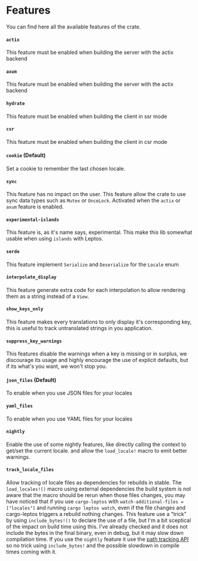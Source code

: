 # Features

You can find here all the available features of the crate.

#### `actix`

This feature must be enabled when building the server with the actix backend

#### `axum`

This feature must be enabled when building the server with the actix backend

#### `hydrate`

This feature must be enabled when building the client in ssr mode

#### `csr`

This feature must be enabled when building the client in csr mode

#### `cookie` (Default)

Set a cookie to remember the last chosen locale.

#### `sync`

This feature has no impact on the user.
This feature allow the crate to use sync data types such as `Mutex` or `OnceLock`.
Activated when the `actix` or `axum` feature is enabled.

#### `experimental-islands`

This feature is, as it's name says, experimental.
This make this lib somewhat usable when using `islands` with Leptos.

#### `serde`

This feature implement `Serialize` and `Deserialize` for the `Locale` enum

#### `interpolate_display`

This feature generate extra code for each interpolation to allow rendering them as a string instead of a `View`.

#### `show_keys_only`

This feature makes every translations to only display it's corresponding key, this is useful to track untranslated strings in you application.

#### `suppress_key_warnings`

This features disable the warnings when a key is missing or in surplus, we discourage its usage and highly encourage the use of explicit defaults, but if its what's you want, we won't stop you.

#### `json_files` (Default)

To enable when you use JSON files for your locales

#### `yaml_files`

To enable when you use YAML files for your locales

#### `nightly`

Enable the use of some nightly features, like directly calling the context to get/set the current locale.
and allow the `load_locale!` macro to emit better warnings.

#### `track_locale_files`

Allow tracking of locale files as dependencies for rebuilds in stable.
The `load_locales!()` macro using external dependencies the build system is not aware that the macro should be rerun when those files changes,
you may have noticed that if you use `cargo-leptos` with `watch-additional-files = ["locales"]` and running `cargo leptos watch`, even if the file changes and cargo-leptos triggers a rebuild nothing changes.
This feature use a "trick" by using `include_bytes!()` to declare the use of a file, but I'm a bit sceptical of the impact on build time using this.
I've already checked and it does not include the bytes in the final binary, even in debug, but it may slow down compilation time.
If you use the `nightly` feature it use the [path tracking API](https://github.com/rust-lang/rust/issues/99515) so no trick using `include_bytes!` and the possible slowdown in compile times coming with it.
